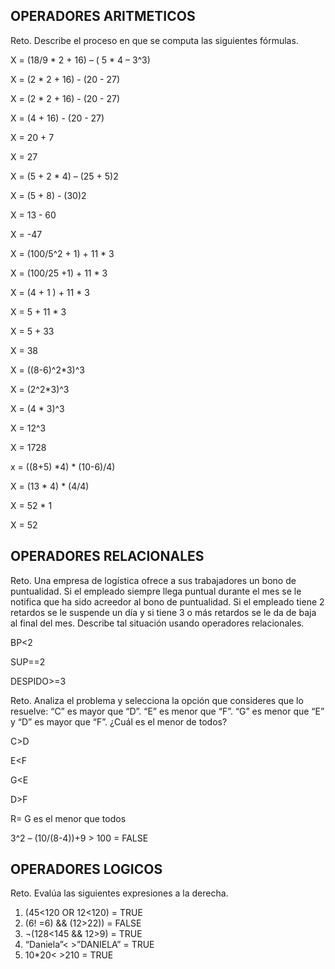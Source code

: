 ## OPERADORES ARITMETICOS
Reto. Describe el proceso en que se computa las siguientes fórmulas.

X = (18/9 * 2 + 16) – ( 5 * 4 – 3^3)

X = (2 * 2 + 16) - (20 - 27)

X = (2 * 2 + 16) - (20 - 27)

X = (4 + 16) - (20 - 27)

X = 20 + 7

X = 27

X = (5 + 2 * 4) – (25 + 5)2

X = (5 + 8) - (30)2

X = 13 - 60

X = -47

X = (100/5^2 + 1) + 11 * 3

X = (100/25 +1) + 11 * 3

X = (4 + 1 ) + 11 * 3

X = 5 + 11 * 3

X = 5 + 33

X = 38

X = ((8-6)^2*3)^3

X = (2^2*3)^3

X = (4 * 3)^3

X = 12^3

X = 1728

x = ((8+5) *4) * (10-6)/4)

X = (13 * 4) * (4/4)

X = 52 * 1

X = 52

## OPERADORES RELACIONALES
Reto. Una empresa de logística ofrece a sus trabajadores un bono de
puntualidad. Si el empleado siempre llega puntual durante el mes se le
notifica que ha sido acreedor al bono de puntualidad. Si el empleado tiene
2 retardos se le suspende un día y si tiene 3 o más retardos se le da de
baja al final del mes. Describe tal situación usando operadores
relacionales.

BP<2

SUP==2

DESPIDO>=3
 
Reto. Analiza el problema y selecciona la opción que consideres que lo
resuelve:
“C” es mayor que “D”. “E” es menor que “F”. “G” es menor que “E” y “D” es
mayor que “F”. ¿Cuál es el menor de todos?

C>D

E<F

G<E

D>F

R= G es el menor que todos 

3^2 – (10/(8-4))+9 > 100 = FALSE 

## OPERADORES LOGICOS
Reto. Evalúa las siguientes expresiones a la derecha.
1) (45<120 OR 12<120) = TRUE
2) (6! =6) && (12>22)) = FALSE
3) ¬(128<145 && 12>9) = TRUE
4) “Daniela”< >”DANIELA” = TRUE
5) 10*20< >210 = TRUE
